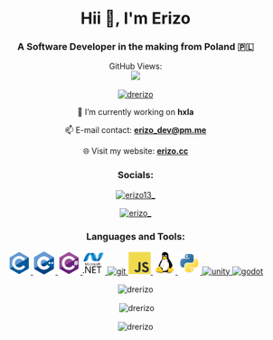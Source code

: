 <h1 align="center">Hii 👋, I'm Erizo</h1>
<h3 align="center">A Software Developer in the making from Poland 🇵🇱</h3>
<p align="center"> 
  GitHub Views:<br>
  <img src="https://count.getloli.com/get/@erizo?theme=rule34">
</p>
<p align="center"><a href="https://github.com/ryo-ma/github-profile-trophy"><img src="https://github-profile-trophy.vercel.app/?username=drerizo&title=Stars,Followers,Commits,PullRequest,Repositories,Issue&theme=radical" alt="drerizo" /></a> </p>

<p align="center">
  
<p align="center"> 🔭 I’m currently working on <b>hxla</b> </p>
<p align="center">📫 E-mail contact: <b> <a href="mailto:erizo_dev@pm.me">erizo_dev@pm.me </a> </b> </p>
<p align="center">🌐 Visit my website: <b> <a href="https://erizo.cc">erizo.cc</a> </b> </p>

</p>
<h3 align="center">Socials:</h3>
<p align="center"> <a href="https://twitter.com/erizo13_" target="blank"><img src="https://img.shields.io/twitter/follow/erizo13_?logo=twitter&style=for-the-badge" alt="erizo13_" /></a> </p>
<p align="center"> <a href="https://www.youtube.com/channel/UCM0F19VyURFhUi5vBkmUw1Q" target="blank"><img align="center" src="https://img.shields.io/youtube/channel/subscribers/UCM0F19VyURFhUi5vBkmUw1Q?style=for-the-badge&logo=youtube&labelColor=grey" alt="erizo_" height="30" /></a> </p>

<h3 align="center">Languages and Tools:</h3>
<p align="center"> 
<a href="https://www.cprogramming.com/" target="_blank" rel="noreferrer"> <img src="https://raw.githubusercontent.com/devicons/devicon/master/icons/c/c-original.svg" alt="c" width="40" height="40"/> </a>
  <a href="https://www.w3schools.com/cpp/" target="_blank" rel="noreferrer"> <img src="https://raw.githubusercontent.com/devicons/devicon/master/icons/cplusplus/cplusplus-original.svg" alt="cplusplus" width="40" height="40"/> </a>
  <a href="https://www.w3schools.com/cs/" target="_blank" rel="noreferrer"> <img src="https://raw.githubusercontent.com/devicons/devicon/master/icons/csharp/csharp-original.svg" alt="csharp" width="40" height="40"/> </a> 
  <a href="https://dotnet.microsoft.com/" target="_blank" rel="noreferrer"> <img src="https://raw.githubusercontent.com/devicons/devicon/master/icons/dot-net/dot-net-original-wordmark.svg" alt="dotnet" width="40" height="40"/> </a> 
  <a href="https://git-scm.com/" target="_blank" rel="noreferrer"> <img src="https://www.vectorlogo.zone/logos/git-scm/git-scm-icon.svg" alt="git" width="40" height="40"/> </a> 
  <a href="https://developer.mozilla.org/en-US/docs/Web/JavaScript" target="_blank" rel="noreferrer"> <img src="https://raw.githubusercontent.com/devicons/devicon/master/icons/javascript/javascript-original.svg" alt="javascript" width="40" height="40"/> </a> 
  <a href="https://www.linux.org/" target="_blank" rel="noreferrer"> <img src="https://raw.githubusercontent.com/devicons/devicon/master/icons/linux/linux-original.svg" alt="linux" width="40" height="40"/> </a> 
  <a href="https://www.python.org" target="_blank" rel="noreferrer"> <img src="https://raw.githubusercontent.com/devicons/devicon/master/icons/python/python-original.svg" alt="python" width="40" height="40"/> </a> 
  <a href="https://unity.com/" target="_blank" rel="noreferrer"> <img src="https://www.vectorlogo.zone/logos/unity3d/unity3d-icon.svg" alt="unity" width="40" height="40"/> </a>
  <a href="https://godotengine.org" target="_blank" rel="noreferrer"> <img src="https://www.vectorlogo.zone/logos/godotengine/godotengine-icon.svg" alt="godot" width="40" height="40"/> </a> 
</p>

<p align="center"><img align="center" src="https://github-readme-stats.vercel.app/api/top-langs?username=drerizo&show_icons=true&locale=en&layout=compact&theme=radical" alt="drerizo" /></p>
<p align="center">&nbsp;<img align="center" src="https://github-readme-stats.vercel.app/api?username=drerizo&show_icons=true&locale=en&theme=radical" alt="drerizo" /></p>

<p align="center"><img align="center" src="https://github-readme-streak-stats.herokuapp.com/?user=drerizo&theme=radical" alt="drerizo" /></p>

